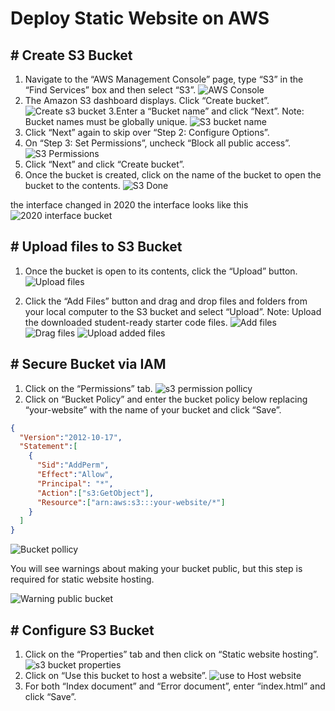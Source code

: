 # Deploy Static Website on AWS
## # Create S3 Bucket
1. Navigate to the “AWS Management Console” page, type “S3” in the “Find Services” box and then select “S3”.
![AWS Console ](./img/aws-console.png)
2. The Amazon S3 dashboard displays. Click “Create bucket”.
![Create s3 bucket ](./img/create-s3bucket.png)
3.Enter a “Bucket name” and click “Next”. Note: Bucket names must be globally unique.
![S3 bucket name](./img/enter-s3bucket-name.png)
4. Click “Next” again to skip over “Step 2: Configure Options”.
5. On “Step 3: Set Permissions”, uncheck “Block all public access”.
![S3 Permissions](./img/s3-permissions.png)
6. Click “Next” and click “Create bucket”.
7. Once the bucket is created, click on the name of the bucket to open the bucket to the contents.
![S3 Done](./img/s3-done.png)

the interface changed in 2020 the interface looks like this
![2020 interface bucket](./img/s3bucket-creation2020.png)

## # Upload files to S3 Bucket
1. Once the bucket is open to its contents, click the “Upload” button.
![Upload files](./img/upload-s3bucket-files.png)

2. Click the “Add Files” button and drag and drop files and folders from your local computer to the S3 bucket and select “Upload”. Note: Upload the downloaded student-ready starter code files.
![Add files](./img/add-files.png)
![Drag files](./img/drag-files.png)
![Upload added files](./img/upload-add-files.png)

## # Secure Bucket via IAM
1. Click on the “Permissions” tab.
![s3 permission pollicy ](./img/s3-permission-pollicy.png)
2. Click on “Bucket Policy” and enter the bucket policy below replacing “your-website” with the name of your bucket and click “Save”.
```JSON
{
  "Version":"2012-10-17",
  "Statement":[
    {
      "Sid":"AddPerm",
      "Effect":"Allow",
      "Principal": "*",
      "Action":["s3:GetObject"],
      "Resource":["arn:aws:s3:::your-website/*"]
    }
  ]
}
```
![Bucket pollicy](./bucket-pollicy.png)

You will see warnings about making your bucket public, but this step is required for static website hosting.

![Warning public bucket](./img/warn-public-bucket.png)

## # Configure S3 Bucket
1. Click on the “Properties” tab and then click on “Static website hosting”.
![s3 bucket properties](./img/s3bucket-properties.png)
2. Click on “Use this bucket to host a website”.
![use to Host website](./img/s3bucket-use-to-host-website.png)
3. For both “Index document” and “Error document”, enter “index.html” and click “Save”.

